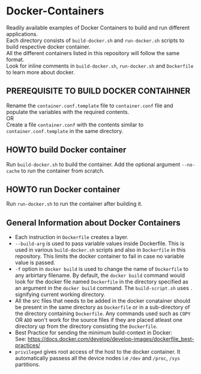 # Docker-Containers
Readily available examples of Docker Containers to build and run different applications.  
Each directory consists of `build-docker.sh` and `run-docker.sh` scripts to build respective docker container.  
All the different containers listed in this repository will follow the same format.  
Look for inline comments in `build-docker.sh`, `run-docker.sh` and `Dockerfile` to learn more about docker.  
 
## PREREQUISITE TO BUILD DOCKER CONTAIHNER  
Rename the `container.conf.template` file to `container.conf` file and populate the variables with the required contents.  
OR  
Create a file `container.conf` with the contents similar to `container.conf.template` in the same directory.

## HOWTO build Docker container  
Run `build-docker.sh` to build the container.
Add the optional argument `--no-cache` to run the container from scratch.    

## HOWTO run Docker container     
Run `run-docker.sh` to run the container after building it.


## General Information about Docker Containers    
 - Each instruction in `Dockerfile` creates a layer.
 - `--build-arg` is used to pass variable values inside Dockerfile. This is used in various `build-docker.sh` scripts and also in `Dockerfile` in this repository. This limits the docker container to fail in case no variable value is passed.   
 - `-f` option in `docker build` is used to change the name of `Dockerfile` to any arbirtary filename. By default, the `docker build` command would look for the docker file named `Dockerfile` in the directory specified as an argument in the `docker build` command. The `build-script.sh` uses `.` signifying current working directory.  
 - All the src files that needs to be added in the docker conatainer should be present in the same directory as `Dockerfile` or in a sub-directory of the directory containing `Dockerfile`. Any commands used such as `COPY` OR `ADD` won't work for the source files if they are placed atleast one directory up from the directory consisting the `Dockerfile`.  
 - Best Practice for sending the minimum build-context in Docker:  
    See: https://docs.docker.com/develop/develop-images/dockerfile_best-practices/    
 - `privileged` gives root access of the host to the docker container. It automatically passess all the device nodes i.e `/dev` and `/proc`, `/sys` partitions.
